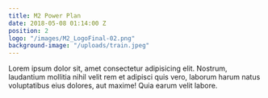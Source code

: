 ```yaml
---
title: M2 Power Plan
date: 2018-05-08 01:14:00 Z
position: 2
logo: "/images/M2_LogoFinal-02.png"
background-image: "/uploads/train.jpeg"
---
```


Lorem ipsum dolor sit, amet consectetur adipisicing elit. Nostrum, laudantium mollitia nihil velit rem et adipisci quis vero, laborum harum natus voluptatibus eius dolores, aut maxime! Quia earum velit labore.